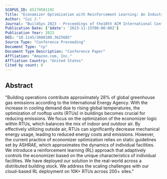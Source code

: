 ```yaml
---
SCOPUS_ID: 85179501192
Title: "Economizer Optimization with Reinforcement Learning: An Industry Perspective"
Author: "Cui J."
Journal: "BuildSys 2023 - Proceedings of the10th ACM International Conference on Systems for Energy-Efficient Buildings, Cities, and Transportation"
Publication Date: {'$date': '2023-11-15T00:00:00Z'}
Publication Year: 2023
DOI: "10.1145/3600100.3625685"
Source Type: "Conference Proceeding"
Document Type: "cp"
Document Type Description: "Conference Paper"
Affliation: "Amazon.com, Inc."
Affliation Country: "United States"
Cited by count: 0
---
```


## Abstract
"Building operations contribute approximately 28% of global greenhouse gas emissions according to the International Energy Agency. With the increase in cooling demand due to rising global temperatures, the optimization of rooftop units (RTUs) in buildings becomes crucial for reducing emissions. We focus on the optimization of the economizer logic within RTUs, which balances the mix of indoor and outdoor air. By effectively utilizing outside air, RTUs can significantly decrease mechanical energy usage, leading to reduced energy costs and emissions. However, the current practice of economizer optimization relies on static guidelines set by ASHRAE, which approximates the dynamics of individual facilities. We introduce a reinforcement learning (RL) approach that adaptively controls the economizer based on the unique characteristics of individual facilities. We have deployed our solution in the real-world across a distributed building stock. We address the scaling challenges with our cloud-based RL deployment on 10K+ RTUs across 200+ sites."
